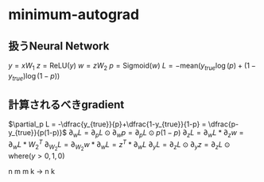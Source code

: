 # minimum-autograd
## 扱うNeural Network
$y = xW_1$
$z = \text{ReLU}(y)$
$w = zW_2$
$p = \text{Sigmoid}(w)$
$L = -\text{mean}(y_{true}\log{(p)}+(1-y_{true})\log{(1-p)})$
## 計算されるべきgradient
$\partial_p L = -\dfrac{y_{true}}{p}+\dfrac{1-y_{true}}{1-p} = \dfrac{p-y_{true}}{p(1-p)}$
$\partial_w L = \partial_p L \odot \partial_w p = \partial_p L \odot p(1-p)$
$\partial_z L = \partial_w L * \partial_z w = \partial_w L * W_2^{T}$
$\partial_{W_2} L = \partial_{W_2} w * \partial_w L = z^T * \partial_w L$
$\partial_y L = \partial_z L \odot \partial_y z = \partial_z L \odot \text{where}(y > 0, 1, 0)$

n m m k -> n k